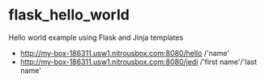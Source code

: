 # flask_hello_world
Hello world example using Flask and Jinja templates

* http://my-box-186311.usw1.nitrousbox.com:8080/hello /'name'
* http://my-box-186311.usw1.nitrousbox.com:8080/jedi /'first name'/'last name'
